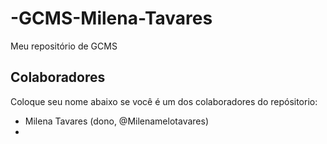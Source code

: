 # -GCMS-Milena-Tavares
Meu repositório de GCMS

## Colaboradores
Coloque seu nome abaixo se você é um dos colaboradores do repósitorio:
* Milena Tavares (dono, @Milenamelotavares)
* 
